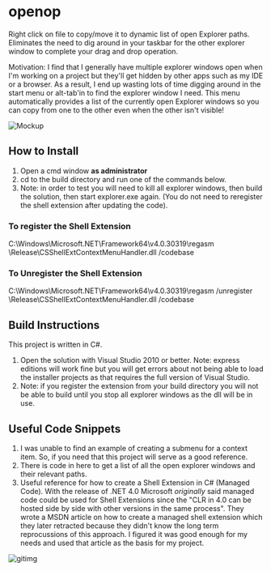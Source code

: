 openop
======

Right click on file to copy/move it to dynamic list of open Explorer paths.  Eliminates the need to dig around in your taskbar for the other explorer window to complete your drag and drop operation.

Motivation: I find that I generally have multiple explorer windows open when I'm working on a project but they'll get hidden by other apps such as my IDE or a browser.  As a result, I end up wasting lots of time digging around in the start menu or alt-tab'in to find the explorer window I need.  This menu automatically provides a list of the currently open Explorer windows so you can copy from one to the other even when the other isn't visible!

![Mockup](http://www.blakerobertson.com/storage/perm/SmartMoveTo.png)

## How to Install

1. Open a cmd window __as administrator__
2. cd to the build directory and run one of the commands below.
3. Note: in order to test you will need to kill all explorer windows, then build the solution, then start explorer.exe again.  (You do not need to reregister the shell extension after updating the code).

### To register the Shell Extension ###
C:\Windows\Microsoft.NET\Framework64\v4.0.30319\regasm <ProjectPath>\Release\CSShellExtContextMenuHandler.dll /codebase

### To Unregister the Shell Extension ###
C:\Windows\Microsoft.NET\Framework64\v4.0.30319\regasm /unregister <ProjectPath>\Release\CSShellExtContextMenuHandler.dll /codebase

## Build Instructions

This project is written in C#.

1. Open the solution with Visual Studio 2010 or better.  Note: express editions will work fine but you will get errors about not being able to load the installer projects as that requires the full version of Visual Studio.
2. Note: if you register the extension from your build directory you will not be able to build until you stop all explorer windows as the dll will be in use.

## Useful Code Snippets

1. I was unable to find an example of creating a submenu for a context item.  So, if you need that this project will serve as a good reference.
2. There is code in here to get a list of all the open explorer windows and their relevant paths.
3. Useful reference for how to create a Shell Extension in C# (Managed Code).  With the release of .NET 4.0 Microsoft _originally_ said managed code could be used for Shell Extensions since the "CLR in 4.0 can be hosted side by side with other versions in the same process".  They wrote a MSDN article on how to create a managed shell extension which they later retracted because they didn't know the long term reprocussions of this approach.  I figured it was good enough for my needs and used that article as the basis for my project.

![gitimg](https://gitimg.com/blak3r/openop/readme/increment)